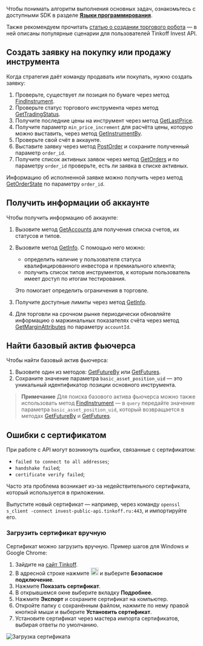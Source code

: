 Чтобы понимать алгоритм выполнения основных задач, ознакомьтесь с доступными SDK в разделе [**Языки программирования**](https://russianinvestments.github.io/investAPI/faq_python/).   

Также рекомендуем прочитать [статью о создании торгового робота](https://habr.com/ru/companies/tinkoff/articles/709166/) — в ней описаны популярные сценарии для пользователей Tinkoff Invest API.

## Создать заявку на покупку или продажу инструмента

Когда стратегия даёт команду продавать или покупать, нужно создать заявку:

1. Проверьте, существует ли позиция по бумаге через метод [FindInstrument](/investAPI/instruments/#findinstrument).
2. Проверьте статус торгового инструмента через метод [GetTradingStatus](/investAPI/marketdata/#gettradingstatus).
3. Получите последние цены на инструмент через метод [GetLastPrice](/investAPI/marketdata#getlastprices).
4. Получите параметр `min_price_increment` для расчёта цены, которую можно выставить, через метод [GetInstrumentBy](/investAPI/instruments/#getinstrumentby).
5. Проверьте свой счёт в аккаунте.
6. Выставите заявку через метод [PostOrder](/investAPI/orders#postorder) и сохраните полученный параметр `order_id`.
7. Получите список активных заявок через метод [GetOrders](/investAPI/orders#getorders) и по параметру `order_id` проверьте, есть ли заявка в списке активных.

Информацию об исполненной заявке можно получить через метод [GetOrderState](/investAPI/orders#getorderstate) по параметру `order_id`.

## Получить информации об аккаунте

Чтобы получить информацию об аккаунте:

1. Вызовите метод [GetAccounts](/investAPI/users#getaccounts) для получения списка счетов, их статусов и типов.
2. Вызовите метод [GetInfo](/investAPI/users#getinfo). С помощью него можно:
    * определить наличие у пользователя статуса квалифицированного инвестора и премиального клиента;
    * получить список типов инструментов, к которым пользователь имеет доступ по итогам тестирования. 
   
    Это помогает определить ограничения в торговле.

3. Получите доступные лимиты через метод [GetInfo](/investAPI/users#getaccounts).
4. Для торговли на срочном рынке периодически обновляйте информацию о маржинальных показателях счёта через метод [GetMarginAttributes](/investAPI/users#getmarginattributes) по параметру `accountId`.

## Найти базовый актив фьючерса

Чтобы найти базовый актив фьючерса:

1. Вызовите один из методов: [GetFutureBy](/investAPI/instruments/#futureby) или [GetFutures](/investAPI/instruments/#futures). 
2. Сохраните значение параметра `basic_asset_position_uid` — это уникальный идентификатор позиции основного инструмента.

>**Примечание**
> Для поиска базового актива фьючерса можно также использовать метод [FindInstrument](/investAPI/instruments/#findinstrument) — в `query` передайте значение параметра `basic_asset_position_uid`, который возвращается в методах [GetFutureBy](/investAPI/instruments/#futureby) и [GetFutures](/investAPI/instruments/#futures).


## Ошибки с сертификатом

При работе с API могут возникнуть ошибки, связанные с сертификатом:

* `failed to connect to all addresses`;
* `handshake failed`;
* `certificate verify failed`;
    
Часто эта проблема возникает из-за недействительного сертификата, который используется в приложении.

Выпустите новый сертификат — например, через команду `openssl s_client -connect invest-public-api.tinkoff.ru:443`, и импортируйте его.
    

### Загрузить сертификат вручную

Сертификат можно загрузить вручную. Пример шагов для Windows и Google Chrome:

1. Зайдите на [сайт Tinkoff](https://www.tinkoff.ru/).
2. В адресной строке нажмите <img src="/investAPI/img/icon-chrom.png" width="20"> и выберите **Безопасное подключение**.
3. Нажмите **Показать сертификат**.
4. В открывшемся окне выберите вкладку **Подробнее**.
5. Нажмите **Экспорт** и сохраните сертификат на компьютер.
6. Откройте папку с сохранённым файлом, нажмите по нему правой кнопкой мыши и выберите **Установить сертификат**.
7. Установите сертификат через мастера импорта сертификатов, выбирая ответы по умолчанию.

![Загрузка сертификата](/investAPI/img/cert.png "Загрузка сертификата")